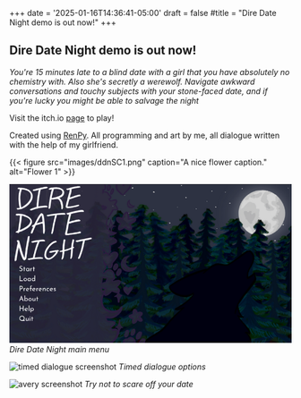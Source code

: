 +++
date = '2025-01-16T14:36:41-05:00'
draft = false
#title = "Dire Date Night demo is out now!"
+++

## Dire Date Night demo is out now!

*You're 15 minutes late to a blind date with a girl that you have absolutely no chemistry with.  Also she's secretly a werewolf.  Navigate awkward conversations and touchy subjects with your stone-faced date, and if you're lucky you might be able to salvage the night*

Visit the itch.io [page](https://limeyshark.itch.io/dire-date-night) to play!

Created using [RenPy](https://www.renpy.org/). All programming and art by me, all dialogue written with the help of my girlfriend.

{{< figure src="images/ddnSC1.png" caption="A nice flower caption." alt="Flower 1" >}}


![menu screenshot](/static/images/ddnSC1.png)
*Dire Date Night main menu*


![timed dialogue screenshot](/ddnSC2.png)
*Timed dialogue options*

![avery screenshot](/images/ddnSC3.png)
*Try not to scare off your date*

